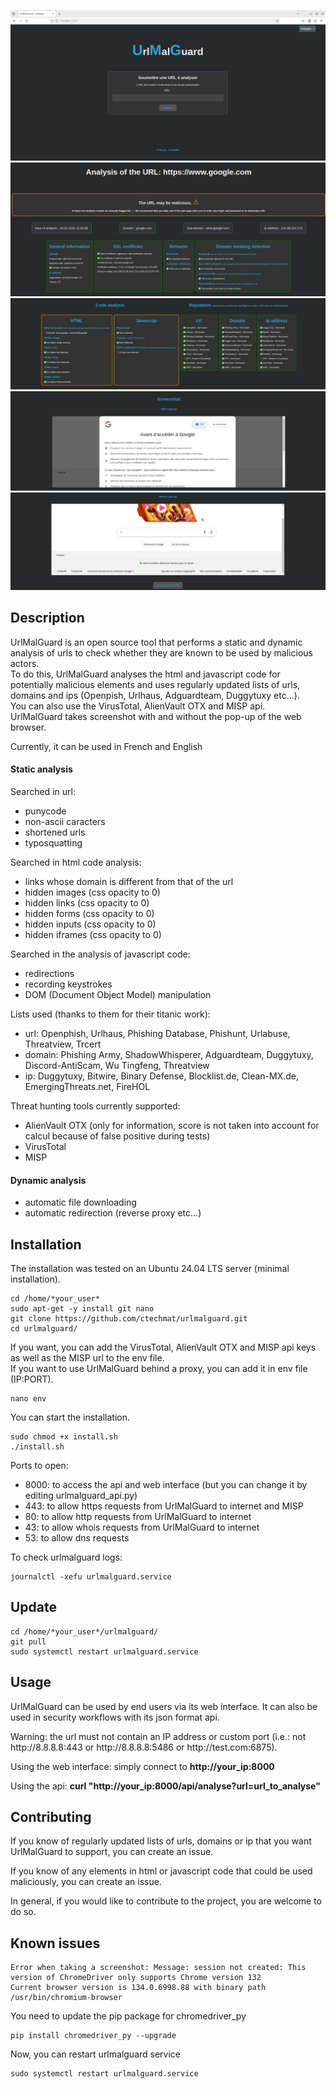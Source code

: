 ![UrlMalGuard](readme_images/umg1.png)
![UrlMalGuard](readme_images/umg2.png)
![UrlMalGuard](readme_images/umg3.png)
![UrlMalGuard](readme_images/umg4.png)
![UrlMalGuard](readme_images/umg5.png)

## Description

UrlMalGuard is an open source tool that performs a static and dynamic analysis of urls to check whether they are known to be used by malicious actors.  
To do this, UrlMalGuard analyses the html and javascript code for potentially malicious elements and uses regularly updated lists of urls, domains and ips (Openpish, Urlhaus, Adguardteam, Duggytuxy etc...).  
You can also use the VirusTotal, AlienVault OTX and MISP api.  
UrlMalGuard takes screenshot with and without the pop-up of the web browser.  

Currently, it can be used in French and English

#### Static analysis
Searched in url:
 - punycode
 - non-ascii caracters
 - shortened urls
 - typosquatting

Searched in html code analysis:
 - links whose domain is different from that of the url
 - hidden images (css opacity to 0)
 - hidden links (css opacity to 0)
 - hidden forms (css opacity to 0)
 - hidden inputs (css opacity to 0)
 - hidden iframes (css opacity to 0)

Searched in the analysis of javascript code:
 - redirections
 - recording keystrokes
 - DOM (Document Object Model) manipulation

Lists used (thanks to them for their titanic work):
 - url: Openphish, Urlhaus, Phishing Database, Phishunt, Urlabuse, Threatview, Trcert
 - domain: Phishing Army, ShadowWhisperer, Adguardteam, Duggytuxy, Discord-AntiScam, Wu Tingfeng, Threatview
 - ip: Duggytuxy, Bitwire, Binary Defense, Blocklist.de, Clean-MX.de, EmergingThreats.net, FireHOL

Threat hunting tools currently supported:
 - AlienVault OTX (only for information, score is not taken into account for calcul because of false positive during tests)
 - VirusTotal
 - MISP

#### Dynamic analysis

 - automatic file downloading
 - automatic redirection (reverse proxy etc...)

## Installation

The installation was tested on an Ubuntu 24.04 LTS server (minimal installation).

```
cd /home/*your_user*
sudo apt-get -y install git nano
git clone https://github.com/ctechmat/urlmalguard.git
cd urlmalguard/
```

If you want, you can add the VirusTotal, AlienVault OTX and MISP api keys as well as the MISP url to the env file.  
If you want to use UrlMalGuard behind a proxy, you can add it in env file (IP:PORT).

```
nano env
```

You can start the installation.

```
sudo chmod +x install.sh
./install.sh
```

Ports to open:
 - 8000: to access the api and web interface (but you can change it by editing urlmalguard_api.py)
 - 443: to allow https requests from UrlMalGuard to internet and MISP
 - 80: to allow http requests from UrlMalGuard to internet
 - 43: to allow whois requests from UrlMalGuard to internet
 - 53: to allow dns requests

To check urlmalguard logs:

```
journalctl -xefu urlmalguard.service
```

## Update

```
cd /home/*your_user*/urlmalguard/
git pull
sudo systemctl restart urlmalguard.service
```

## Usage
UrlMalGuard can be used by end users via its web interface. It can also be used in security workflows with its json format api.

Warning: the url must not contain an IP address or custom port (i.e.: not http<nolink>://8.8.8.8:443 or http<nolink>://8.8.8.8:5486 or http<nolink>://test.com:6875).

Using the web interface: simply connect to **http://your_ip:8000**

Using the api: **curl "http://your_ip:8000/api/analyse?url=url_to_analyse"**

## Contributing
If you know of regularly updated lists of urls, domains or ip that you want UrlMalGuard to support, you can create an issue.

If you know of any elements in html or javascript code that could be used maliciously, you can create an issue.

In general, if you would like to contribute to the project, you are welcome to do so.

## Known issues

```
Error when taking a screenshot: Message: session not created: This version of ChromeDriver only supports Chrome version 132
Current browser version is 134.0.6998.88 with binary path /usr/bin/chromium-browser
```
You need to update the pip package for chromedriver_py
```
pip install chromedriver_py --upgrade
```
Now, you can restart urlmalguard service
```
sudo systemctl restart urlmalguard.service
```
